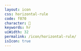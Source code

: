 ```yaml
---
layout: icon
css: horizontal-rule
code: f070
character: 
keywords: hr
uiWidth: 32
permalink: /icon/horizontal-rule/
isIcon: true
---
```

